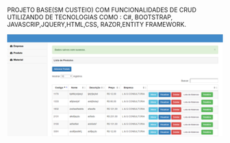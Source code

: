 
PROJETO BASE(SM CUSTEIO) COM FUNCIONALIDADES DE CRUD UTILIZANDO DE TECNOLOGIAS COMO : C#, BOOTSTRAP, JAVASCRIP,JQUERY,HTML,CSS, RAZOR,ENTITY FRAMEWORK.

<img src="https://github.com/luan-analiseinfo/CRUD_BASE-CSharp-MVC-BootStrap/blob/origin/SM_CUSTEIO_WEB/App_Start/CRUD.PNG" alt="Demonstração"/>
